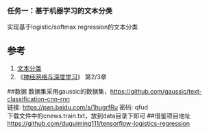 ### 任务一：基于机器学习的文本分类

实现基于logistic/softmax regression的文本分类

## 参考
   1. [文本分类](文本分类.md)
   2. 《[神经网络与深度学习](https://nndl.github.io/)》 第2/3章
 
##数据
数据集采用gaussic的数据集，https://github.com/gaussic/text-classification-cnn-rnn<br />
链接: https://pan.baidu.com/s/1hugrfRu 密码: qfud<br />
下载文件中的cnews.train.txt，放到data目录下即可
##借鉴项目地址
https://github.com/duguiming111/tensorflow-logistics-regression